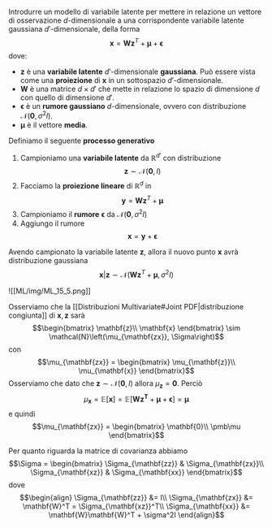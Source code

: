 Introdurre un modello di variabile latente per mettere in relazione un vettore di osservazione $d$-dimensionale a una corrispondente variabile latente gaussiana $d'$-dimensionale, della forma
$$\mathbf{x} = \mathbf{W}\mathbf{z}^T + \pmb\mu + \pmb\epsilon$$
dove:
- $\mathbf{z}$ è una **variabile latente** $d'$-dimensionale **gaussiana**. Può essere vista come una **proiezione** di $\mathbf{x}$ in un sottospazio $d'$-dimensionale.
- $\mathbf{W}$ è una matrice $d \times d'$ che mette in relazione lo spazio di dimensione $d$ con quello di dimensione $d'$.
- $\pmb\epsilon$ è un **rumore gaussiano** $d$-dimensionale, ovvero con distribuzione $\mathcal{N}(\mathbf{0}, \sigma^2I)$.
- $\pmb\mu$ è il vettore **media**.

Definiamo il seguente **processo generativo**
1. Campioniamo una **variabile latente** da $\mathbb{R}^{d'}$ con distribuzione $$\mathbf{z} \sim \mathcal{N}(\mathbf{0}, I)$$
2. Facciamo la **proiezione lineare** di $\mathbb{R}^{d}$ in $$\mathbf{y} = \mathbf{W}\mathbf{z}^T + \pmb\mu$$
3. Campioniamo il **rumore** $\pmb\epsilon$ da  $\mathcal{N}(\mathbf{0}, \sigma^2I)$
4. Aggiungo il rumore $$\mathbf{x} = \mathbf{y}+\pmb\epsilon$$

Avendo campionato la variabile latente $\mathbf{z}$, allora il nuovo punto $\mathbf{x}$ avrà distribuzione gaussiana $$\mathbf{x} \vert \mathbf{z} \sim \mathcal{N}(\mathbf{Wz}^T + \pmb\mu, \sigma^2I)$$

![[ML/img/ML_15_5.png]]

Osserviamo che la [[Distribuzioni Multivariate#Joint PDF|distribuzione congiunta]] di $\mathbf{x}, \mathbf{z}$ sarà
$$\begin{bmatrix}
\mathbf{z}\\
\mathbf{x}
\end{bmatrix} \sim \mathcal{N}\left(\mu_{\mathbf{zx}}, \Sigma\right)$$
con
$$\mu_{\mathbf{zx}} =
\begin{bmatrix}
\mu_{\mathbf{z}}\\
\mu_{\mathbf{x}}
\end{bmatrix}$$
Osserviamo che dato che $\mathbf{z} \sim \mathcal{N}(\mathbf{0}, I)$ allora $\mu_{\mathbf{z}} = \mathbf{0}$.
Perciò
$$\mu_{\mathbf{x}} = \mathbb{E}\left[ \mathbf{x} \right] = \mathbb{E}\left[ \mathbf{Wz^T} + \pmb\mu + \pmb\epsilon \right] = \pmb\mu$$
e quindi
$$\mu_{\mathbf{zx}} =
\begin{bmatrix}
\mathbf{0}\\
\pmb\mu
\end{bmatrix}$$

Per quanto riguarda la matrice di covarianza abbiamo
$$\Sigma =
\begin{bmatrix}
\Sigma_{\mathbf{zz}} & \Sigma_{\mathbf{zx}}\\
\Sigma_{\mathbf{xz}} & \Sigma_{\mathbf{xx}}
\end{bmatrix}$$
dove
$$\begin{align}
\Sigma_{\mathbf{zz}} &= I\\
\Sigma_{\mathbf{zx}} &= \mathbf{W}^T = \Sigma_{\mathbf{xz}}^T\\
\Sigma_{\mathbf{xx}} &= \mathbf{W}\mathbf{W}^T + \sigma^2I
\end{align}$$